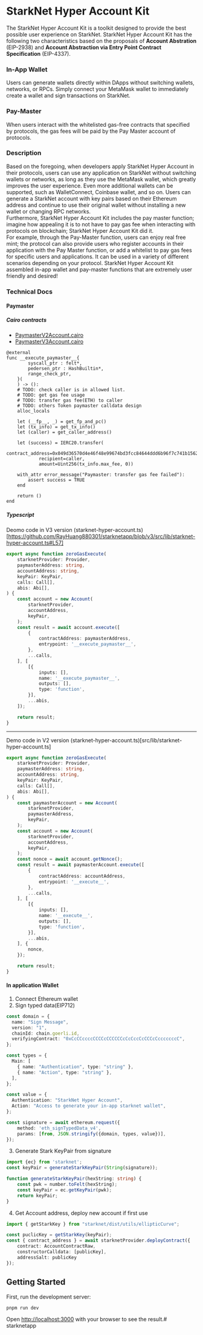 # StarkNet Hyper Account Kit
The StarkNet Hyper Account Kit is a toolkit designed to provide the best possible user experience on StarkNet. StarkNet Hyper Account Kit has the following two characteristics based on the proposals of **Account Abstration** (EIP-2938) and **Account Abstraction via Entry Point Contract Specification** (EIP-4337).


### In-App Wallet
Users can generate wallets directly within DApps without switching wallets, networks, or RPCs. Simply connect your MetaMask wallet to immediately create a wallet and sign transactions on StarkNet.

### Pay-Master
When users interact with the whitelisted gas-free contracts that specified by protocols, the gas fees will be paid by the Pay Master account of protocols.


### Description
Based on the foregoing, when developers apply StarkNet Hyper Account in their protocols, users can use any application on StarkNet without switching wallets or networks, as long as they use the MetaMask wallet, which greatly improves the user experience. Even more additional wallets can be supported, such as WalletConnect, Coinbase wallet, and so on. Users can generate a StarkNet account with key pairs based on their Ethereum address and continue to use their original wallet without installing a new wallet or changing RPC networks.
<br>
Furthermore, StarkNet Hyper Account Kit includes the pay master function; imagine how appealing it is to not have to pay gas fee when interacting with protocols on blockchain; StarkNet Hyper Account Kit did it.
<br>
For example, through the Pay-Master function, users can enjoy real free mint; the protocol can also provide users who register accounts in their application with the Pay Master function, or add a whitelist to pay gas fees for specific users and applications. It can be used in a variety of different scenarios depending on your protocol. StarkNet Hyper Account Kit assembled in-app wallet and pay-master functions that are extremely user friendly and desired!

### Technical Docs

#### Paymaster

##### Cairo contracts
- [PaymasterV2Account.cairo](contracts/PaymasterV2Account.cairo)
- [PaymasterV3Account.cairo](contracts/PaymasterV3Account.cairo)
```Cairo
@external
func __execute_paymaster__{
        syscall_ptr : felt*,
        pedersen_ptr : HashBuiltin*,
        range_check_ptr,
    }(
    ) -> ():
    # TODO: check caller is in allowed list.
    # TODO: get gas fee usage
    # TODO: transfer gas fee(ETH) to caller
    # TODO: others Token paymaster calldata design
    alloc_locals

    let (__fp__, _) = get_fp_and_pc()
    let (tx_info) = get_tx_info()
    let (caller) = get_caller_address()

    let (success) = IERC20.transfer(
            contract_address=0x049d36570d4e46f48e99674bd3fcc84644ddd6b96f7c741b1562b82f9e004dc7,
            recipient=caller,
            amount=Uint256(tx_info.max_fee, 0))

    with_attr error_message("Paymaster: transfer gas fee failed"):
        assert success = TRUE
    end 

    return ()
end
```
##### Typescript
Deomo code in V3 version (starknet-hyper-account.ts)[https://github.com/RayHuang880301/starknetapp/blob/v3/src/lib/starknet-hyper-account.ts#L57]
```typescript
export async function zeroGasExecute(
    starknetProvider: Provider,
    paymasterAddress: string,
    accountAddress: string,
    keyPair: KeyPair,
    calls: Call[],
    abis: Abi[],
) {
    const account = new Account(
        starknetProvider,
        accountAddress,
        keyPair,
    );
    const result = await account.execute([
        {
            contractAddress: paymasterAddress,
            entrypoint: '__execute_paymaster__',
        },
        ...calls,
    ], [
        [{
            inputs: [],
            name: '__execute_paymaster__',
            outputs: [],
            type: 'function',
        }],
        ...abis,
    ]);

    return result;
}
```
---
Demo code in V2 version (starknet-hyper-account.ts)[src/lib/starknet-hyper-account.ts]
```typescript
export async function zeroGasExecute(
    starknetProvider: Provider,
    paymasterAddress: string,
    accountAddress: string,
    keyPair: KeyPair,
    calls: Call[],
    abis: Abi[],
) {
    const paymasterAccount = new Account(
        starknetProvider,
        paymasterAddress,
        keyPair,
    );
    const account = new Account(
        starknetProvider,
        accountAddress,
        keyPair,
    );
    const nonce = await account.getNonce();
    const result = await paymasterAccount.execute([
        {
            contractAddress: accountAddress,
            entrypoint: '__execute__',
        },
        ...calls,
    ], [
        [{
            inputs: [],
            name: '__execute__',
            outputs: [],
            type: 'function',
        }],
        ...abis,
    ], {
        nonce,
    });

    return result;
}
```

#### In application Wallet
1. Connect Ethereum wallet
2. Sign typed data(EIP712)
```typescript
const domain = {
  name: "Sign Message",
  version: "1",
  chainId: chain.goerli.id,
  verifyingContract: "0xCcCCccccCCCCcCCCCCCcCcCccCcCCCcCcccccccC",
};

const types = {
  Main: [
    { name: "Authentication", type: "string" },
    { name: "Action", type: "string" },
  ],
};

const value = {
  Authentication: "StarkNet Hyper Account",
  Action: "Access to generate your in-app starknet wallet",
};

const signature = await ethereum.request({
    method: 'eth_signTypedData_v4',
    params: [from, JSON.stringify({domain, types, value})],
});
```
3. Generate Stark KeyPair from signature
```typescript
import {ec} from 'starknet';
const keyPair = generateStarkKeyPair(String(signature));

function generateStarkKeyPair(hexString: string) {
    const pwk = number.toFelt(hexString);
    const keyPair = ec.getKeyPair(pwk);
    return keyPair;
}
```

4. Get Account address, deploy new account if first use 
```typescript
import { getStarkKey } from "starknet/dist/utils/ellipticCurve";

const puclicKey = getStarkKey(keyPair);
const { contract_address } = await starknetProvider.deployContract({
    contract: AccountContractRaw,
    constructorCalldata: [publicKey],
    addressSalt: publicKey
});
```

## Getting Started

First, run the development server:

```bash
pnpm run dev
```

Open [http://localhost:3000](http://localhost:3000) with your browser to see the result.# starknetapp
